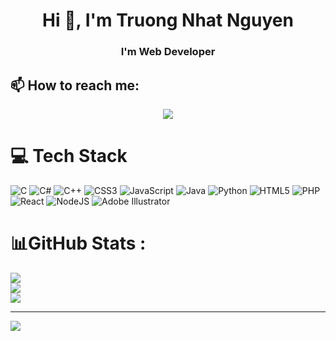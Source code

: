 <h1 align="center">Hi 👋, I'm Truong Nhat Nguyen</h1>
<h3 align="center">I'm Web Developer</h3>

## 📫 How to reach me:

<p align="center">
  <a href="https://www.facebook.com/NNguyen2805" alt="Facebook">
    <img src="https://img.icons8.com/fluent/48/000000/facebook-new.png" target="_blank" />
  </a> 
</p>

# 💻 Tech Stack
![C](https://img.shields.io/badge/c-%2300599C.svg?style=for-the-badge&logo=c&logoColor=white) ![C#](https://img.shields.io/badge/c%23-%23239120.svg?style=for-the-badge&logo=c-sharp&logoColor=white) ![C++](https://img.shields.io/badge/c++-%2300599C.svg?style=for-the-badge&logo=c%2B%2B&logoColor=white) ![CSS3](https://img.shields.io/badge/css3-%231572B6.svg?style=for-the-badge&logo=css3&logoColor=white) ![JavaScript](https://img.shields.io/badge/javascript-%23323330.svg?style=for-the-badge&logo=javascript&logoColor=%23F7DF1E) ![Java](https://img.shields.io/badge/java-%23ED8B00.svg?style=for-the-badge&logo=java&logoColor=white) ![Python](https://img.shields.io/badge/python-3670A0?style=for-the-badge&logo=python&logoColor=ffdd54) ![HTML5](https://img.shields.io/badge/html5-%23E34F26.svg?style=for-the-badge&logo=html5&logoColor=white) ![PHP](https://img.shields.io/badge/php-%23777BB4.svg?style=for-the-badge&logo=php&logoColor=white) ![React](https://img.shields.io/badge/react-%2320232a.svg?style=for-the-badge&logo=react&logoColor=%2361DAFB) ![NodeJS](https://img.shields.io/badge/node.js-6DA55F?style=for-the-badge&logo=node.js&logoColor=white) ![Adobe Illustrator](https://img.shields.io/badge/adobeillustrator-%23FF9A00.svg?style=for-the-badge&logo=adobeillustrator&logoColor=white)
# 📊GitHub Stats :
![](https://github-readme-stats.vercel.app/api?username=NhatNguyen2805&theme=react&hide_border=true&include_all_commits=false&count_private=false)<br/>
![](https://github-readme-streak-stats.herokuapp.com/?user=NhatNguyen2805&theme=react&hide_border=true)<br/>
![](https://github-readme-stats.vercel.app/api/top-langs/?username=NhatNguyen2805&theme=react&hide_border=true&include_all_commits=false&count_private=false&layout=compact)


---
[![](https://visitcount.itsvg.in/api?id=NhatNguyen2805&icon=0&color=0)](https://visitcount.itsvg.in)
